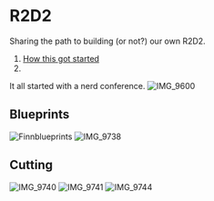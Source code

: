 # R2D2

Sharing the path to building (or not?) our own R2D2.

1. [How this got started](Chapter01.md)
2. 
It all started with a nerd conference.
![IMG_9600](https://user-images.githubusercontent.com/8389039/171160168-732fd090-671a-42c3-8b56-6abb2677d270.jpg)


## Blueprints
![Finnblueprints](https://user-images.githubusercontent.com/8389039/171160423-c47fb825-f6b1-4721-8f67-d0157869ff02.jpg)
![IMG_9738](https://user-images.githubusercontent.com/8389039/171160665-41647e20-ef8e-4ade-affd-fc84243285ae.jpg)


## Cutting

![IMG_9740](https://user-images.githubusercontent.com/8389039/171160459-b45af5d1-dd31-4c59-9a5f-78da79ba81b6.jpg)
![IMG_9741](https://user-images.githubusercontent.com/8389039/171160552-6f5d1762-45c6-42bc-9881-3ce3106b3b07.jpg)
![IMG_9744](https://user-images.githubusercontent.com/8389039/171160516-1ea9819d-765e-4bc6-b3c7-320320f6b8f7.jpg)
